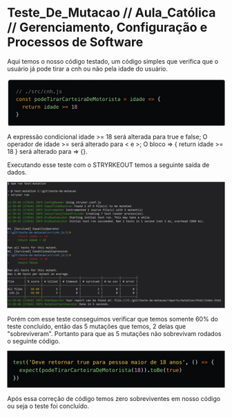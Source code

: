 # Teste_De_Mutacao // Aula_Católica // Gerenciamento, Configuração e Processos de Software

Aqui temos o nosso código testado, um código simples que verifica que o usuário já pode tirar a cnh ou não pela idade do usuário.

![alt text](https://github.com/MatheusDuarteBR/TesteDMutacao/blob/main/images/entrada.png)

A expressão condicional idade >= 18 será alterada para true e false;
O operador de idade >= será alterado para < e >;
O bloco => { return idade >= 18 } será alterado para => {}.

Executando esse teste com o STRYRKEOUT temos a seguinte saída de dados.

![alt text](https://github.com/MatheusDuarteBR/TesteDMutacao/blob/main/images/saida.png)

Porém com esse teste conseguimos verificar que temos somente 60% do teste concluído, então das 5 mutações que temos, 2 delas que "sobreviveram". Portanto para que as 5 mutações não sobrevivam rodados o seguinte código.

![alt text](https://github.com/MatheusDuarteBR/TesteDMutacao/blob/main/images/FixOfmutations.png)

Após essa correção de código temos zero sobreviventes em nosso código ou seja o teste foi concluído.
